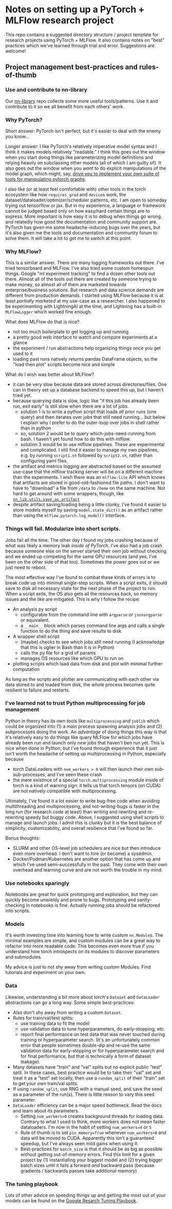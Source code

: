 # Notes on setting up a PyTorch + MLFlow research project

This repo contains a suggested directory structure / project template for research projects using PyTorch + MLFlow. It also contains notes on "best" practices which we've learned through trial and error. Suggestions are welcome!

## Project management best-practices and rules-of-thumb

### Use and contribute to nn-library

Our [nn-library](https://github.com/bonsai-neuro-ai/nn-library) repo collects some more useful tools/patterns. Use it and contribute to it so we all benefit from each others' work.

### Why PyTorch?

Short answer: PyTorch isn't perfect, but it's easier to deal with the enemy you know...

Longer answer: I like PyTorch's relatively imperative model syntax and I think it makes models relatively "readable." I think this goes out the window when you start doing things like parameterizing model definitions and relying heavily on subclassing other models (all of which I am guilty of). It also goes out the window when you *want* to do explicit manipulations of the model graph, which might, say, [drive you to implement your own suite of tools for manipulating pytorch graphs](https://github.com/bonsai-neuro-ai/nn-library).

I also like (or at least feel comfortable with) other tools in the torch ecosystem like how `requires_grad` and `device`s work, the dataset/dataloader/optimizer/scheduler patterns, etc. I am open to someday trying out tensorflow or jax. But in my experience, a language or framework cannot be judged based only on how easy/hard certain things are to express. More important is how easy it is to debug when things go wrong, and relatedly how good the documentation and community support are. PyTorch has given me some headache-inducing bugs over the years, but it's also given me the tools and documentation and community forum to solve them. It will take a lot to get me to switch at this point.

### Why MLFlow?

This is a similar answer. There are many logging frameworks out there. I've tried tensorboard and MLFlow. I've also tried some custom homespun things. Google "ml experiment tracking" to find a dozen other tools out there. Almost all of the tools out there are created by someone trying to make money, so almost all of them are marketed towards enterprise/business solutions. But research and data science demands are different from production demands. I started using MLFlow because it is at least _partially marketed_ at my use-case as a researcher. I also happened to be experimenting with LightningAI at the time, and Lightning has a built-in `MLFlowLogger` which worked fine enough.

What does MLFlow do that is nice?

* not too much boilerplate to get logging up and running
* a pretty good web interface to watch and compare experiments at a glance
* the experiment / run abstractions help organizing things once you get used to it
* loading past runs natively returns pandas DataFrame objects, so the "load then plot" scripts become nice and simple

What do I wish was better about MLFlow?

* it can be very slow because data are stored across directories/files. One can in theory set up a database backend to speed this up, but I haven't tried yet.
* because querying data is slow, logic like "if this job has already been run, exit early" is still slow when there are a lot of jobs.
  * solution 1 is to write a python script that loads *all* prior runs (one query) and then iterates over jobs that still need running... but below I explain why I prefer to do the outer-loop over jobs in shell rather than in python
  * so, solution 2 would be to query which-jobs-need-running from bash. I haven't yet found how to do this with mlflow.
  * solution 3 would be to use mlflow pipelines. These are experimental and complicated. I still find it easier to manage my own pipelines, e.g. by running `script1.sh` followed by `script2.sh`, rather than configuring yaml files.
* the artifact and metrics logging are abstracted based on the assumed use-case that the mlflow tracking server will be on a different machine than the experiments. I wish there was an `mlflow-lite` API which knows that artifacts are stored in good-old-fashioned file paths. I don't want to have to "download" a file from `/data` to `/home` on the same machine. Not hard to get around with some wrappers, though, like [`nn_lib.utils.save_as_artifact`](https://github.com/bonsai-neuro-ai/nn-library/blob/main/src/nn_lib/utils/mlflow.py#L159)
* despite artifact saving/loading being a little clunky, I've found it easier to store models myself by saving `model.state_dict()` as an artifact rather than using the `mlflow.pytorch.log_model()` interface.

### Things will fail. Modularize into short scripts.

Jobs fail all the time. The other day I found my jobs crashing because of what was likely a memory leak *inside of PyTorch*. I've also had a job crash because someone else on the server started their own job without checking and we ended up competing for the same GPU resources (and yes, I've been on the other side of that too). Sometimes the power goes out or we just need to reboot.

The most effective way I've found to combat these kinds of errors is to break code up into minimal single-step scripts. When a script exits, it should save to disk all necessary state for the next phase of the project to run. When a script exits, the OS also gets all the resources back, so memory issues and the like are mitigated. This is why I follow the recipe:

* An analysis py script
  * configurable from the command line with `argparse` or `jsonargparse` or equivalent.
  * a `__main__` block which parses command line args and calls a single function to do the thing and save results to disk
* A wrapper shell script
  * (maybe) checks to see which jobs still need running (I acknowledge that this is uglier in Bash than it is in Python)
  * calls the py file for a grid of params
  * manages OS resources like which GPU to run on
* plotting scripts which load data from disk and plot with minimal further computation

As long as the scripts and plotter are communicating with each other via data stored to and loaded from disk, the whole process becomes quite resilient to failure and restarts.

### I've learned not to trust Python multiprocessing for job management

Python in theory has its own tools like `multiprocessing` and `joblib` which could be organized into (1) a main process spawning analysis jobs and (2) subprocesses doing the work. An _advantage_ of doing things this way is that it's relatively easy to do things like query MLFlow for which jobs have already been run and launch only *new* jobs that haven't ben run yet. This is nice when done in Python, but I've found through experience that it just isn't worth the headache of setting up multiprocessing in Python, especially because

- torch DataLoaders with `num_workers > 0` will then launch their own sub-sub-processes, and I've seen these crash
- the mere existince of a special `torch.multiprocessing` module inside of torch is a kind of warning sign: it tells us that torch tensors (on CUDA) are not natively compatible with multiprocessing.

Ultimately, I've found it a lot easier to write bug-free code when avoiding multithreading and multiprocessing, and not-writing-bugs is faster in the long run (for research code at least) than writing and rewriting and re-rewriting speedy but buggy code. Above, I suggested using shell scripts to manage and launch jobs. I admit this is clunky but it is the best balance of simplicity, customizability, and overall resilience that I've found so far.

Bonus thoughts:

- SLURM and other OS-level job schedulers are nice but then introduce even more overhead. I don't want to hire (or become) a sysadmin.
- Docker/Podman/Kubernetes are another option that has come up and which I've used semi-successfully in the past. They come with their own overhead and learning curve and are not worth the trouble in my mind.

### Use notebooks sparingly

Notebooks are great for quick prototyping and exploration, but they can quickly become unwieldy and prone to bugs. Prototyping and sanity-checking in notebooks is fine. Actually running jobs should be refactored into scripts.

### Models

It's worth investing time into learning how to write custom `nn.Module`s. The minimal examples are simple, and custom modules can be a great way to refactor into more readable code. This becomes even more true if you understand how torch introspects on its modules to discover parameters and submodules.

My advice is just to not shy away from writing custom Modules. Find tutorials and experiment on your own.

### Data

Likewise, understanding a bit more about torch's `Dataset` and `DataLoader` abstractions can go a long way. Some simple best-practices:

* Also don't shy away from writing a custom `Dataset`.
* Rules for train/val/test splits:
  * use training data to fit the model
  * use validation data to tune hyperparameters, do early-stopping, etc.
  * report final performance on test data that was never touched during training or hyperparameter search. (It's an unfortunately common error that people sometimes double-dip and re-use the same validation data for early-stopping or for hyperparameter search and for final performance, but that is technically a form of dataset leakage).
* Many datasets have "train" and "val" splits but no explicit public "test" split. In these cases, best practice would be to take their "val" set and treat it as a "test" set locally, then use a `random_split` of their "train" set to get your own train/val splits.
* If using `random_split`, use RNG with a manual seed, and save the seed as a parameter of the run(s). There is little reason to vary this seed parameter.
* `DataLoader` efficiency can be a major speed bottleneck. Read the docs and learn about its parameters.
  * Setting `num_workers>0` creates background threads for loading data. Contrary to what I used to think, more workers does not mean faster dataloaders. I'm now in the habit of setting `num_workers=4` or `5`
  * Rule of thumb is to set `pin_memory=True` whenever `num_workers>0` and data will be moved to CUDA. Apparently this isn't a guaranteed speedup, but I've always seen mild gains when using it.
  * Best-practices for `batch_size` is that it should be as big as possible without getting out-of-memory errors. Find this limit for a given project by (1) instantiating your biggest model and (2) trying bigger batch sizes until it fails a forward *and* backward pass (because gradients / backwards passes take additional memory)

### The tuning playbook

Lots of other advice on speeding things up and getting the most out of your models can be found on the [Google Resarch Tuning Playbook](https://github.com/google-research/tuning_playbook).
